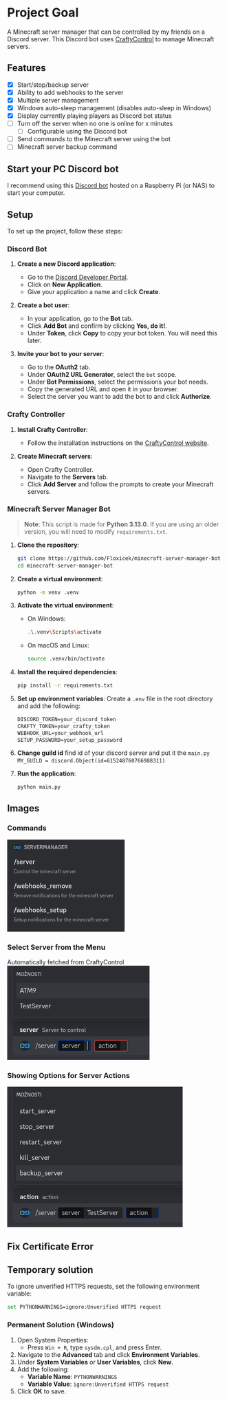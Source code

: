 # Project Goal

A Minecraft server manager that can be controlled by my friends on a Discord server. This Discord bot uses [CraftyControl](https://www.craftycontrol.com/) to manage Minecraft servers.

## Features

- [x] Start/stop/backup server
- [x] Ability to add webhooks to the server
- [x] Multiple server management
- [x] Windows auto-sleep management (disables auto-sleep in Windows)
- [x] Display currently playing players as Discord bot status
- [ ] Turn off the server when no one is online for x minutes
   - [ ] Configurable using the Discord bot
- [ ] Send commands to the Minecraft server using the bot
- [ ] Minecraft server backup command

## Start your PC Discord bot

I recommend using this [Discord bot](https://github.com/Floxicek/remote-computer-start-discord-bot) hosted on a Raspberry Pi (or NAS) to start your computer.

## Setup

To set up the project, follow these steps:

### Discord Bot

1. **Create a new Discord application**:

   - Go to the [Discord Developer Portal](https://discord.com/developers/applications).
   - Click on **New Application**.
   - Give your application a name and click **Create**.

2. **Create a bot user**:

   - In your application, go to the **Bot** tab.
   - Click **Add Bot** and confirm by clicking **Yes, do it!**.
   - Under **Token**, click **Copy** to copy your bot token. You will need this later.

3. **Invite your bot to your server**:
   - Go to the **OAuth2** tab.
   - Under **OAuth2 URL Generator**, select the `bot` scope.
   - Under **Bot Permissions**, select the permissions your bot needs.
   - Copy the generated URL and open it in your browser.
   - Select the server you want to add the bot to and click **Authorize**.

### Crafty Controller

1. **Install Crafty Controller**:

   - Follow the installation instructions on the [CraftyControl website](https://wiki.craftycontrol.com/en/3/Install%20Guides).

2. **Create Minecraft servers**:
   - Open Crafty Controller.
   - Navigate to the **Servers** tab.
   - Click **Add Server** and follow the prompts to create your Minecraft servers.

### Minecraft Server Manager Bot

> **Note**: This script is made for **Python 3.13.0**. If you are using an older version, you will need to modify `requirements.txt`.

1. **Clone the repository**:

   ```sh
   git clone https://github.com/Floxicek/minecraft-server-manager-bot
   cd minecraft-server-manager-bot
   ```

2. **Create a virtual environment**:

   ```sh
   python -m venv .venv
   ```

3. **Activate the virtual environment**:

   - On Windows:
     ```sh
     .\.venv\Scripts\activate
     ```
   - On macOS and Linux:
     ```sh
     source .venv/bin/activate
     ```

4. **Install the required dependencies**:

   ```sh
   pip install -r requirements.txt
   ```

5. **Set up environment variables**:
   Create a `.env` file in the root directory and add the following:

   ```env
   DISCORD_TOKEN=your_discord_token
   CRAFTY_TOKEN=your_crafty_token
   WEBHOOK_URL=your_webhook_url
   SETUP_PASSWORD=your_setup_password
   ```

6. **Change guild id**
   find id of your discord server and put it the `main.py`
   `MY_GUILD = discord.Object(id=615248760766988311)`

7. **Run the application**:
   ```sh
   python main.py
   ```

## Images

### Commands
![Commands](images/image.png)

### Select Server from the Menu
Automatically fetched from CraftyControl
![Select Server from the Menu](images/image-1.png)

### Showing Options for Server Actions
![Showing Options for Server Actions](images/image-2.png)

## Fix Certificate Error

## Temporary solution

To ignore unverified HTTPS requests, set the following environment variable:

```sh
set PYTHONWARNINGS=ignore:Unverified HTTPS request
```

### Permanent Solution (Windows)

1. Open System Properties:
   - Press `Win + R`, type `sysdm.cpl`, and press Enter.
2. Navigate to the **Advanced** tab and click **Environment Variables**.
3. Under **System Variables** or **User Variables**, click **New**.
4. Add the following:
   - **Variable Name**: `PYTHONWARNINGS`
   - **Variable Value**: `ignore:Unverified HTTPS request`
5. Click **OK** to save.
